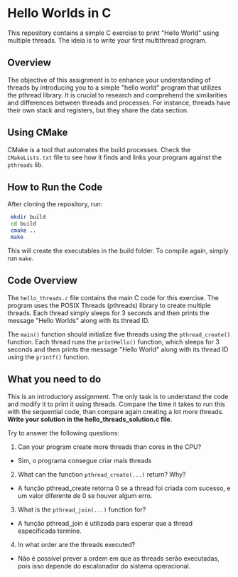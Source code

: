 # Hello Worlds in C

This repository contains a simple C exercise to print "Hello World" using multiple threads. The ideia is to write your first multithread program.

## Overview

The objective of this assignment is to enhance your understanding of threads by introducing you to a simple "hello world" program that utilizes the pthread library. It is crucial to research and comprehend the similarities and differences between threads and processes. For instance, threads have their own stack and registers, but they share the data section.

## Using CMake

CMake is a tool that automates the build processes. Check the `CMakeLists.txt` file to see how it finds and links your program against the `pthreads` lib.

## How to Run the Code

After cloning the repository, run:

```sh
 mkdir build
 cd build
 cmake ..
 make
```

This will create the executables in the build folder. To compile again, simply run `make`.

## Code Overview

The `hello_threads.c` file contains the main C code for this exercise. The program uses the POSIX Threads (pthreads) library to create multiple threads. Each thread simply sleeps for 3 seconds and then prints the message "Hello Worlds" along with its thread ID.

The `main()` function should initialize five threads using the `pthread_create()` function. Each thread runs the `printHello()` function, which sleeps for 3 seconds and then prints the message "Hello World" along with its thread ID using the `printf()` function.

## What you need to do

This is an introductory assignment. The only task is to understand the code and modify it to print it using threads. Compare the time it takes to run this with the sequential code, than compare again creating a lot more threads. **Write your solution in the hello_threads_solution.c file**.

Try to answer the following questions:

1. Can your program create more threads than cores in the CPU?

- Sim, o programa consegue criar mais threads

2. What can the function `pthread_create(...)` return? Why?

- A função pthread_create retorna 0 se a thread foi criada com sucesso, e um valor diferente de 0 se houver algum erro.

3. What is the `pthread_join(...)` function for?

- A função pthread_join é utilizada para esperar que a thread especificada termine.

4. In what order are the threads executed?

- Não é possível prever a ordem em que as threads serão executadas, pois isso depende do escalonador do sistema operacional.
